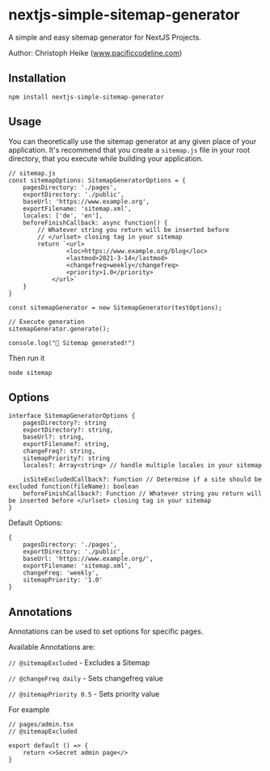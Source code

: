 # nextjs-simple-sitemap-generator

A simple and easy sitemap generator for NextJS Projects.

Author: Christoph Heike (www.pacificcodeline.com)

## Installation

    npm install nextjs-simple-sitemap-generator

## Usage

You can theoretically use the sitemap generator at any given place of your application. It's recommend that you create a `sitemap.js` file in your root directory, that you execute while building your application.

    // sitemap.js
    const sitemapOptions: SitemapGeneratorOptions = {
        pagesDirectory: './pages',
        exportDirectory: './public',
        baseUrl: 'https://www.example.org',
        exportFilename: 'sitemap.xml',
        locales: ['de', 'en'],
        beforeFinishCallback: async function() {
            // Whatever string you return will be inserted before
            // </urlset> closing tag in your sitemap
            return `<url>
                    <loc>https://www.example.org/blog</loc>
                    <lastmod>2021-3-14</lastmod>
                    <changefreq>weekly</changefreq>
                    <priority>1.0</priority>
                </url>`
        }
    }

    const sitemapGenerator = new SitemapGenerator(testOptions);
    
    // Execute generation
    sitemapGenerator.generate();
    
    console.log("🎉 Sitemap generated!")

Then run it

    node sitemap

## Options

    interface SitemapGeneratorOptions {
        pagesDirectory?: string
        exportDirectory?: string,
        baseUrl?: string,
        exportFilename?: string,
        changeFreq?: string,
        sitemapPriority?: string
        locales?: Array<string> // handle multiple locales in your sitemap

        isSiteExcludedCallback?: Function // Determine if a site should be excluded function(fileName): boolean
        beforeFinishCallback?: Function // Whatever string you return will be inserted before </urlset> closing tag in your sitemap
    }

Default Options:

    {
        pagesDirectory: './pages',
        exportDirectory: './public',
        baseUrl: 'https://www.example.org/',
        exportFilename: 'sitemap.xml',
        changeFreq: 'weekly',
        sitemapPriority: '1.0'
    }

## Annotations

Annotations can be used to set options for specific pages.

Available Annotations are:

`// @sitemapExcluded` - Excludes a Sitemap

`// @changeFreq daily` - Sets changefreq value

`// @sitemapPriority 0.5` - Sets priority value


For example

    // pages/admin.tsx
    // @sitemapExcluded

    export default () => {
        return <>Secret admin page</>
    }


